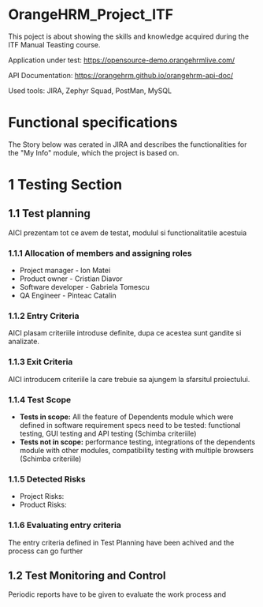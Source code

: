 # OrangeHRM_Project_ITF
This poject is about showing the skills and knowledge acquired during the ITF Manual Teasting course.

Application under test:  https://opensource-demo.orangehrmlive.com/

API Documentation:  https://orangehrm.github.io/orangehrm-api-doc/

Used tools: JIRA, Zephyr Squad, PostMan, MySQL

# Functional specifications
The Story below was cerated in JIRA and describes the functionalities for the "My Info" module, which the project is based on.

# 1 Testing Section
## 1.1 Test planning

AICI prezentam tot ce avem de testat, modulul si functionalitatile acestuia

### 1.1.1 Allocation of members and assigning roles
* Project manager - lon Matei
* Product owner - Cristian Diavor
* Software developer - Gabriela Tomescu
* QA Engineer - Pinteac Catalin

### 1.1.2 Entry Criteria 

AICI plasam criteriile introduse definite, dupa ce acestea sunt gandite si analizate.

### 1.1.3 Exit Criteria 

AICI introducem criteriile la care trebuie sa ajungem la sfarsitul proiectului.

### 1.1.4 Test Scope
* __Tests in scope:__ All the feature of Dependents module which were defined in software requirement specs need to be tested: functional testing, GUI testing and API testing (Schimba criteriile)
* __Tests not in scope:__ performance testing, integrations of the dependents module with other modules, compatibility testing with multiple browsers (Schimba criteriile)

### 1.1.5 Detected Risks
* Project Risks:
* Product Risks:

### 1.1.6 Evaluating entry criteria

The entry criteria defined in Test Planning have been achived and the process can go further

## 1.2 Test Monitoring and Control
Periodic reports have to be given to evaluate the work process and

